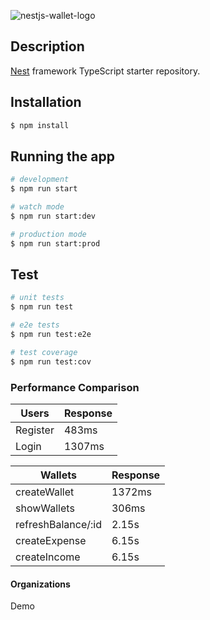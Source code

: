 <!-- <p align="center">
  <a href="http://nestjs.com/" target="blank"><img src="https://nestjs.com/img/logo-small.svg" width="200" alt="Nest Wallet" /></a>
</p> -->

![nestjs-wallet-logo](https://github.com/FASTERY-DEV-SAS/nestjs-wallet/assets/52367350/730637ba-098b-4e51-babd-5a38f193ecf5)

  <!-- <p align="center">A progressive <a href="http://nodejs.org" target="_blank">Node.js</a> framework for building efficient and scalable server-side applications.</p>
    <p align="center"> -->


## Description

[Nest](https://github.com/nestjs/nest) framework TypeScript starter repository.

## Installation

```bash
$ npm install
```

## Running the app

```bash
# development
$ npm run start

# watch mode
$ npm run start:dev

# production mode
$ npm run start:prod
```

## Test

```bash
# unit tests
$ npm run test

# e2e tests
$ npm run test:e2e

# test coverage
$ npm run test:cov
```

### Performance Comparison

|            Users           | Response |
|----------------------------|----------|
| Register                   |   483ms  |
| Login                      |  1307ms  |


|            Wallets         | Response |
|----------------------------|----------|
| createWallet               |  1372ms  |
| showWallets                |   306ms  |
| refreshBalance/:id         |   2.15s  |
| createExpense              |   6.15s  |
| createIncome               |   6.15s  |





#### Organizations

Demo
